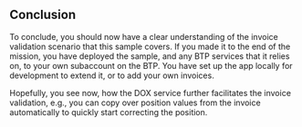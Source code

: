 ## Conclusion

To conclude, you should now have a clear understanding of the invoice validation scenario that this sample covers. If you made it to the end of the mission, you
have deployed the sample, and any BTP services that it relies on, to your own subaccount on the BTP. You have set up the app locally for development to extend it, or to add your own invoices.

Hopefully, you see now, how the DOX service further facilitates the invoice validation, e.g., you can copy over position values from the invoice automatically to quickly start correcting the position.